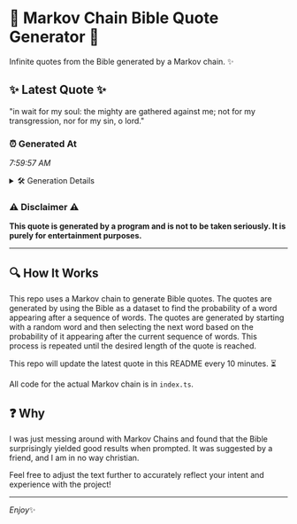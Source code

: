 # 📖 Markov Chain Bible Quote Generator 📖

Infinite quotes from the Bible generated by a Markov chain. ✨

## ✨ Latest Quote ✨
"in wait for my soul: the mighty are gathered against me; not for my transgression, nor for my sin, o lord."

### ⏰ Generated At
*7:59:57 AM*

<details>
    <summary>🛠️ Generation Details</summary>
    <p>
        <strong>🌱 Seed:</strong> in<br>
        <strong>🔄 Iterations:</strong> 20<br>
        <strong>📜 Context History:</strong><br>[ in ]: wait<br>[ in, wait ]: for<br>[ in, wait, for ]: my<br>[ in, wait, for, my ]: soul:<br>[ in, wait, for, my, soul: ]: the<br>[ in, wait, for, my, soul:, the ]: mighty<br>[ wait, for, my, soul:, the, mighty ]: are<br>[ for, my, soul:, the, mighty, are ]: gathered<br>[ my, soul:, the, mighty, are, gathered ]: against<br>[ soul:, the, mighty, are, gathered, against ]: me;<br>[ the, mighty, are, gathered, against, me; ]: not<br>[ mighty, are, gathered, against, me;, not ]: for<br>[ are, gathered, against, me;, not, for ]: my<br>[ gathered, against, me;, not, for, my ]: transgression,<br>[ against, me;, not, for, my, transgression, ]: nor<br>[ me;, not, for, my, transgression,, nor ]: for<br>[ not, for, my, transgression,, nor, for ]: my<br>[ for, my, transgression,, nor, for, my ]: sin,<br>[ my, transgression,, nor, for, my, sin, ]: o<br>[ transgression,, nor, for, my, sin,, o ]: lord.<br>
    </p>
</details>

### ⚠️ Disclaimer ⚠️
**This quote is generated by a program and is not to be taken seriously. It is purely for entertainment purposes.**

---

## 🔍 How It Works

This repo uses a Markov chain to generate Bible quotes. The quotes are generated by using the Bible as a dataset to find the probability of a word appearing after a sequence of words. The quotes are generated by starting with a random word and then selecting the next word based on the probability of it appearing after the current sequence of words. This process is repeated until the desired length of the quote is reached.

This repo will update the latest quote in this README every 10 minutes. ⏳

All code for the actual Markov chain is in `index.ts`.

## ❓ Why

I was just messing around with Markov Chains and found that the Bible surprisingly yielded good results when prompted. 
It was suggested by a friend, and I am in no way christian.

Feel free to adjust the text further to accurately reflect your intent and experience with the project!

---

*Enjoy*✨
